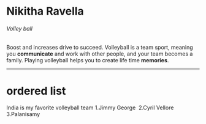 # Nikitha Ravella
###### Volley ball
 
 Boost and increases drive to succeed.
 Volleyball is a team sport, meaning you **communicate** and work with other people, and your team becomes a family.
 Playing volleyball helps you to create life time **memories**.

 ----

 # ordered list
 India is my favorite volleyball team
 1.Jimmy George 
 2.Cyril Vellore 
 3.Palanisamy

